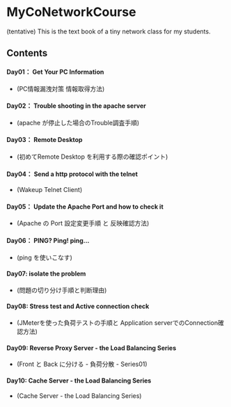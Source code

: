 # MyCoNetworkCourse
(tentative) This is the text book of a tiny network class for my students.

## Contents

#### Day01： Get Your PC Information   
- (PC情報漏洩対策 情報取得方法)

#### Day02： Trouble shooting in the apache server  
- (apache が停止した場合のTrouble調査手順)

#### Day03： Remote Desktop   
- (初めてRemote Desktop を利用する際の確認ポイント)

#### Day04： Send a http protocol with the telnet  
- (Wakeup Telnet Client)

#### Day05： Update the Apache Port and how to check it   
- (Apache の Port 設定変更手順 と 反映確認方法)

#### Day06： PING? Ping! ping...   
- (ping を使いこなす)

#### Day07: isolate the problem
- (問題の切り分け手順と判断理由)

#### Day08: Stress test and Active connection check
- (JMeterを使った負荷テストの手順と Application serverでのConnection確認方法)

#### Day09: Reverse Proxy Server - the Load Balancing Series
- (Front と Back に分ける - 負荷分散 - Series01)

#### Day10: Cache Server - the Load Balancing Series
- (Cache Server - the Load Balancing Series)
